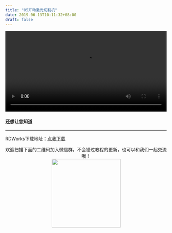 ```yaml
---
title: "05开动激光切割机"
date: 2019-06-13T10:11:32+08:00
draft: false
---
```



<div class="video">
<video controls="controls" width="100%">
  <source type="video/mp4" src="https://makerbrush.s3.cn-north-1.amazonaws.com.cn/Tutorials/05Laser_Cutter.mp4"></source>
</video>
</div>

#### 还想让您知道
_______________________________
RDWorks下载地址：[点我下载](https://makerbrush.s3.cn-north-1.amazonaws.com.cn/RDWorksv8.zip)



<center>欢迎扫描下面的二维码加入微信群，不会错过教程的更新，也可以和我们一起交流哦！</center >

<center><img src="/img/WechatIMG1189.jpeg" style="width: 215px; margin: unset;"/></center >